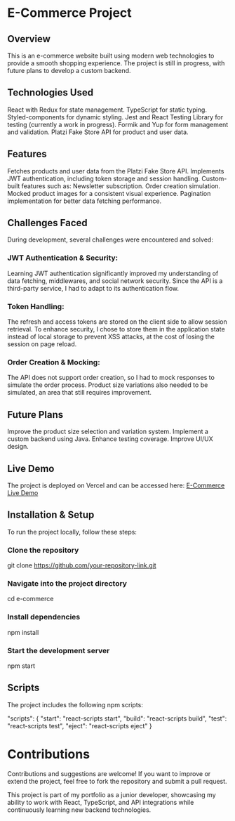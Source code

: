 # E-Commerce Project

## Overview
This is an e-commerce website built using modern web technologies to provide a smooth shopping experience. The project is still in progress, with future plans to develop a custom backend.

## Technologies Used
  React with Redux for state management.
  TypeScript for static typing.
  Styled-components for dynamic styling.
  Jest and React Testing Library for testing (currently a work in progress).
  Formik and Yup for form management and validation.
  Platzi Fake Store API for product and user data.

## Features
  Fetches products and user data from the Platzi Fake Store API.
  Implements JWT authentication, including token storage and session handling.
  Custom-built features such as:
  Newsletter subscription.
  Order creation simulation.
  Mocked product images for a consistent visual experience.
  Pagination implementation for better data fetching performance.

## Challenges Faced
During development, several challenges were encountered and solved:

  ### JWT Authentication & Security:
  Learning JWT authentication significantly improved my understanding of data fetching, middlewares, and social network security.
  Since the API is a third-party service, I had to adapt to its authentication flow.

  ### Token Handling:
  The refresh and access tokens are stored on the client side to allow session retrieval. To enhance security, I chose to store them in the application state instead of local storage to prevent XSS attacks, at the cost of losing the session on page reload.

  ### Order Creation & Mocking:
  The API does not support order creation, so I had to mock responses to simulate the order process.
  Product size variations also needed to be simulated, an area that still requires improvement.

## Future Plans
Improve the product size selection and variation system.
Implement a custom backend using Java.
Enhance testing coverage.
Improve UI/UX design.

## Live Demo
The project is deployed on Vercel and can be accessed here: [E-Commerce Live Demo](https://e-commerce-opal-seven-34.vercel.app/)

## Installation & Setup
To run the project locally, follow these steps:

  ### Clone the repository
  git clone https://github.com/your-repository-link.git

  ### Navigate into the project directory
  cd e-commerce

  ### Install dependencies
  npm install

  ### Start the development server
  npm start

## Scripts
  The project includes the following npm scripts:

  "scripts": {
    "start": "react-scripts start",
    "build": "react-scripts build",
    "test": "react-scripts test",
    "eject": "react-scripts eject"
  }

# Contributions
Contributions and suggestions are welcome! If you want to improve or extend the project, feel free to fork the repository and submit a pull request.

This project is part of my portfolio as a junior developer, showcasing my ability to work with React, TypeScript, and API integrations while continuously learning new backend technologies.
